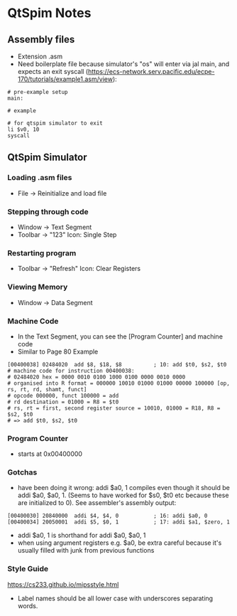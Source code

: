 # QtSpim Notes

## Assembly files

- Extension .asm
- Need boilerplate file because simulator's "os" will enter via jal main, and expects an exit syscall (https://ecs-network.serv.pacific.edu/ecpe-170/tutorials/example1.asm/view):

```
# pre-example setup
main:

# example

# for qtspim simulator to exit
li $v0, 10
syscall
```

## QtSpim Simulator

### Loading .asm files

- File -> Reinitialize and load file

### Stepping through code

- Window -> Text Segment
- Toolbar -> "123" Icon: Single Step

### Restarting program

- Toolbar -> "Refresh" Icon: Clear Registers

### Viewing Memory

- Window -> Data Segment

### Machine Code

- In the Text Segment, you can see the [Program Counter] and machine code
- Similar to Page 80 Example

```
[00400038] 02484020  add $8, $18, $8          ; 10: add $t0, $s2, $t0
# machine code for instruction 00400038:
# 02484020 hex = 0000 0010 0100 1000 0100 0000 0010 0000
# organised into R format = 000000 10010 01000 01000 00000 100000 [op, rs, rt, rd, shamt, funct]
# opcode 000000, funct 100000 = add
# rd destination = 01000 = R8 = $t0
# rs, rt = first, second register source = 10010, 01000 = R18, R8 = $s2, $t0
# => add $t0, $s2, $t0
```

### Program Counter

- starts at 0x00400000

### Gotchas

- have been doing it wrong: addi $a0, 1 compiles even though it should be addi $a0, \$a0, 1. (Seems to have worked for $s0, $t0 etc because these are initialized to 0). See assembler's assembly output:

```
[00400030] 20840000  addi $4, $4, 0           ; 16: addi $a0, 0
[00400034] 20050001  addi $5, $0, 1           ; 17: addi $a1, $zero, 1
```

- addi $a0, 1 is shorthand for addi $a0, \$a0, 1
- when using argument registers e.g. \$a0, be extra careful because it's usually filled with junk from previous functions

### Style Guide

https://cs233.github.io/mipsstyle.html

- Label names should be all lower case with underscores separating words.
